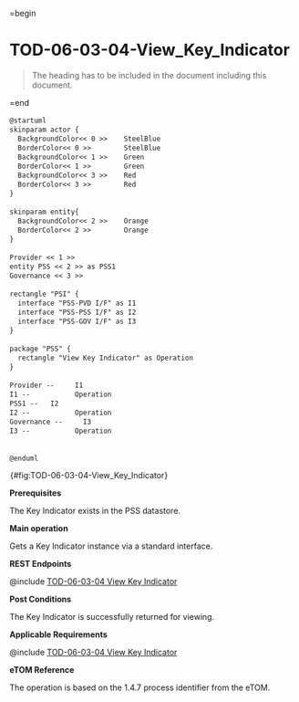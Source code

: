 =begin

# TOD-06-03-04-View_Key_Indicator

> The heading has to be included in the document including this document.

=end

```plantuml
@startuml
skinparam actor {
  BackgroundColor<< 0 >> 	SteelBlue
  BorderColor<< 0 >> 		SteelBlue
  BackgroundColor<< 1 >> 	Green
  BorderColor<< 1 >> 		Green
  BackgroundColor<< 3 >> 	Red
  BorderColor<< 3 >> 		Red
}

skinparam entity{
  BackgroundColor<< 2 >> 	Orange
  BorderColor<< 2 >> 		Orange
}

Provider << 1 >>
entity PSS << 2 >> as PSS1
Governance << 3 >>

rectangle "PSI" {
  interface "PSS-PVD I/F" as I1
  interface "PSS-PSS I/F" as I2
  interface "PSS-GOV I/F" as I3
}

package "PSS" {
  rectangle "View Key Indicator" as Operation
}

Provider --	    I1
I1 --           Operation
PSS1 --   I2
I2 --           Operation
Governance --     I3
I3 --           Operation


@enduml

```

![**TOD-06-03-04**: View Key Indicator](../../common/pixel.png){#fig:TOD-06-03-04-View_Key_Indicator}

**Prerequisites**

The Key Indicator exists in the PSS datastore.

**Main operation**

Gets a Key Indicator instance via a standard interface.

**REST Endpoints**

@include [TOD-06-03-04 View Key Indicator](endpoints/TOD-06-03-04-View_Key_Indicator-endpoints.md)

**Post Conditions**

The Key Indicator is successfully returned for viewing.

**Applicable Requirements**

@include [TOD-06-03-04 View Key Indicator](requirements/TOD-06-03-04-View_Key_Indicator-requirements.md)

**eTOM Reference**

The operation is based on the 1.4.7 process identifier from the eTOM.
